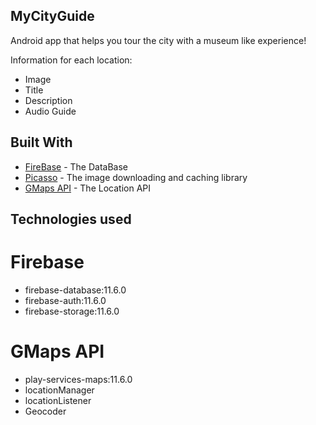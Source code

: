 ## MyCityGuide

Android app that helps you tour the city with a museum like experience!

Information for each location:
* Image
* Title
* Description
* Audio Guide

## Built With

* [FireBase](https://firebase.google.com/) - The DataBase
* [Picasso](http://square.github.io/picasso/) - The image downloading and caching library
* [GMaps API](https://cloud.google.com/maps-platform/maps/?apis=maps) - The Location API

## Technologies used
# Firebase
* firebase-database:11.6.0
* firebase-auth:11.6.0
* firebase-storage:11.6.0

# GMaps API
* play-services-maps:11.6.0
* locationManager
* locationListener
* Geocoder 




